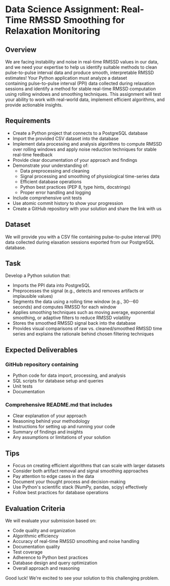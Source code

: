 # Data Science Assignment: Real-Time RMSSD Smoothing for Relaxation Monitoring
## Overview
We are facing instability and noise in real-time RMSSD values in our data, and we need your expertise to help us identify suitable methods to clean pulse-to-pulse interval data and produce smooth, interpretable RMSSD estimates!
Your Python application must analyze a dataset containing pulse-to-pulse interval (PPI) data collected during relaxation sessions and identify a method for stable real-time RMSSD computation using rolling windows and smoothing techniques. 
This assignment will test your ability to work with real-world data, implement efficient algorithms, and provide actionable insights.

## Requirements
- Create a Python project that connects to a PostgreSQL database
- Import the provided CSV dataset into the database
- Implement data processing and analysis algorithms to compute RMSSD over rolling windows and apply noise reduction techniques for stable real-time feedback
- Provide clear documentation of your approach and findings
- Demonstrate your understanding of:
  - Data preprocessing and cleaning
  - Signal processing and smoothing of physiological time-series data
  - Efficient database operations
  - Python best practices (PEP 8, type hints, docstrings)
  - Proper error handling and logging
- Include comprehensive unit tests
- Use atomic commit history to show your progression
- Create a GitHub repository with your solution and share the link with us

## Dataset
We will provide you with a CSV file containing pulse-to-pulse interval (PPI) data collected during elaxation sessions exported from our PostgreSQL database.

## Task
Develop a Python solution that:

- Imports the PPI data into PostgreSQL
- Preprocesses the signal (e.g., detects and removes artifacts or implausible values)
- Segments the data using a rolling time window (e.g., 30--60 seconds) and computes RMSSD for each window
- Applies smoothing techniques such as moving average, exponential smoothing, or adaptive filters to reduce RMSSD volatility
- Stores the smoothed RMSSD signal back into the database
- Provides visual comparisons of raw vs. cleaned/smoothed RMSSD time series and explains the rationale behind chosen filtering techniques

## Expected Deliverables
### GitHub repository containing

- Python code for data import, processing, and analysis
- SQL scripts for database setup and queries
- Unit tests
- Documentation

### Comprehensive README.md that includes
- Clear explanation of your approach
- Reasoning behind your methodology
- Instructions for setting up and running your code
- Summary of findings and insights
- Any assumptions or limitations of your solution

## Tips
- Focus on creating efficient algorithms that can scale with larger datasets
- Consider both artifact removal and signal smoothing approaches
- Pay attention to edge cases in the data
- Document your thought process and decision-making
- Use Python's scientific stack (NumPy, pandas, scipy) effectively
- Follow best practices for database operations

## Evaluation Criteria
We will evaluate your submission based on:

- Code quality and organization
- Algorithmic efficiency
- Accuracy of real-time RMSSD smoothing and noise handling
- Documentation quality
- Test coverage
- Adherence to Python best practices
- Database design and query optimization
- Overall approach and reasoning

Good luck! We're excited to see your solution to this challenging problem.
